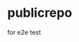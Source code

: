 # publicrepo
for e2e test
























































































































































































































































































































































































































































































































































































































































































































































































































































































































































































































































































































































































































































































































































































































































































































































































































































































































































































































































































































































































































































































































































































































































































































































































































































































































































































































































































































































































































































































































































































































































































































































































































































































































































































































































































































































































































































































































































































































